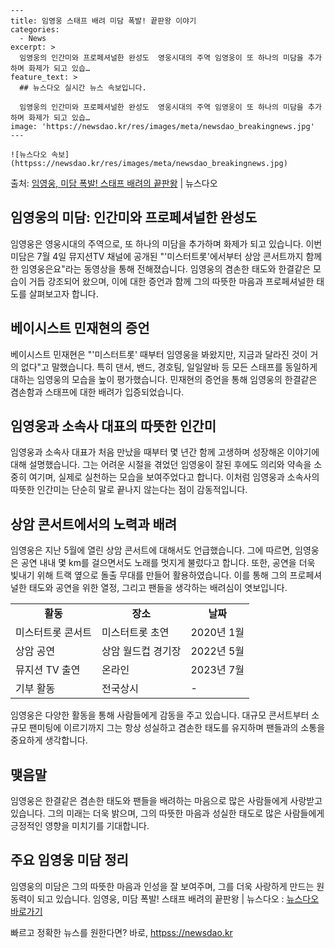     ---
    title: 임영웅 스태프 배려 미담 폭발! 끝판왕 이야기
    categories:
      - News
    excerpt: >
      임영웅의 인간미와 프로페셔널한 완성도  영웅시대의 주역 임영웅이 또 하나의 미담을 추가하며 화제가 되고 있습…
    feature_text: >
      ## 뉴스다오 실시간 뉴스 속보입니다.
    
      임영웅의 인간미와 프로페셔널한 완성도  영웅시대의 주역 임영웅이 또 하나의 미담을 추가하며 화제가 되고 있습…
    image: 'https://newsdao.kr/res/images/meta/newsdao_breakingnews.jpg'
    ---
    
    ![뉴스다오 속보](httpss://newsdao.kr/res/images/meta/newsdao_breakingnews.jpg)

<p>출처: <a href="httpss://newsdao.kr/4652" rel="dofollow">임영웅, 미담 폭발! 스태프 배려의 끝판왕</a> | 뉴스다오</p>

<h2 data-ke-size="size26">임영웅의 미담: 인간미와 프로페셔널한 완성도</h2>

임영웅은 영웅시대의 주역으로, 또 하나의 미담을 추가하며 화제가 되고 있습니다. 이번 미담은 7월 4일 뮤지션TV 채널에 공개된 "'미스터트롯'에서부터 상암 콘서트까지 함께한 임영웅은요"라는 동영상을 통해 전해졌습니다. 임영웅의 겸손한 태도와 한결같은 모습이 거듭 강조되어 왔으며, 이에 대한 증언과 함께 그의 따뜻한 마음과 프로페셔널한 태도를 살펴보고자 합니다.

<p data-ke-size="size16"></p>

<h2 data-ke-size="size24">베이시스트 민재현의 증언</h2>

베이시스트 민재현은 "'미스터트롯' 때부터 임영웅을 봐왔지만, 지금과 달라진 것이 거의 없다"고 말했습니다. 특히 댄서, 밴드, 경호팀, 일일알바 등 모든 스태프를 동일하게 대하는 임영웅의 모습을 높이 평가했습니다. 민재현의 증언을 통해 임영웅의 한결같은 겸손함과 스태프에 대한 배려가 입증되었습니다.

<p data-ke-size="size16"></p>

<h2 data-ke-size="size24">임영웅과 소속사 대표의 따뜻한 인간미</h2>

임영웅과 소속사 대표가 처음 만났을 때부터 몇 년간 함께 고생하며 성장해온 이야기에 대해 설명했습니다. 그는 어려운 시절을 겪었던 임영웅이 잘된 후에도 의리와 약속을 소중히 여기며, 실제로 실천하는 모습을 보여주었다고 합니다. 이처럼 임영웅과 소속사의 따뜻한 인간미는 단순히 말로 끝나지 않는다는 점이 감동적입니다.

<p data-ke-size="size16"></p>

<h2 data-ke-size="size24">상암 콘서트에서의 노력과 배려</h2>

임영웅은 지난 5월에 열린 상암 콘서트에 대해서도 언급했습니다. 그에 따르면, 임영웅은 공연 내내 몇 km를 걸으면서도 노래를 멋지게 불렀다고 합니다. 또한, 공연을 더욱 빛내기 위해 트랙 옆으로 돌출 무대를 만들어 활용하였습니다. 이를 통해 그의 프로페셔널한 태도와 공연을 위한 열정, 그리고 팬들을 생각하는 배려심이 엿보입니다.

<table>
	<tr>
		<td style="text-align: center; height: 17px;"><b>활동</b></td>
		<td style="text-align: center; height: 17px;"><b>장소</b></td>
		<td style="text-align: center; height: 17px;"><b>날짜</b></td>
	</tr>
	<tr>
		<td>미스터트롯 콘서트</td>
		<td>미스터트롯 초연</td>
		<td>2020년 1월</td>
	</tr>
	<tr>
		<td>상암 공연</td>
		<td>상암 월드컵 경기장</td>
		<td>2022년 5월</td>
	</tr>
	<tr>
		<td>뮤지션 TV 출연</td>
		<td>온라인</td>
		<td>2023년 7월</td>
	</tr>
	<tr>
		<td>기부 활동</td>
		<td>전국상시</td>
		<td>-</td>
	</tr>
</table>

임영웅은 다양한 활동을 통해 사람들에게 감동을 주고 있습니다. 대규모 콘서트부터 소규모 팬미팅에 이르기까지 그는 항상 성실하고 겸손한 태도를 유지하며 팬들과의 소통을 중요하게 생각합니다.

<p data-ke-size="size16"></p>

<h2 data-ke-size="size24">맺음말</h2>

임영웅은 한결같은 겸손한 태도와 팬들을 배려하는 마음으로 많은 사람들에게 사랑받고 있습니다. 그의 미래는 더욱 밝으며, 그의 따뜻한 마음과 성실한 태도로 많은 사람들에게 긍정적인 영향을 미치기를 기대합니다.

<h2 data-ke-size="size24">주요 임영웅 미담 정리</h2>

임영웅의 미담은 그의 따뜻한 마음과 인성을 잘 보여주며, 그를 더욱 사랑하게 만드는 원동력이 되고 있습니다. 임영웅, 미담 폭발! 스태프 배려의 끝판왕 | 뉴스다오 : <a href="httpss://newsdao.kr/4652">뉴스다오 바로가기</a> 

빠르고 정확한 뉴스를 원한다면? 바로, <a href="httpss://newsdao.kr" rel="dofollow">httpss://newsdao.kr</a>


    
